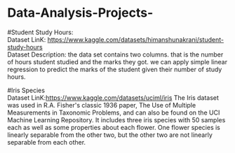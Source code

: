 # Data-Analysis-Projects-

#Student Study Hours:<br>
Dataset LinK: https://www.kaggle.com/datasets/himanshunakrani/student-study-hours <br>
Dataset Description: the data set contains two columns. that is the number of hours student studied and the marks they got. we can apply simple linear regression to predict the marks of the student given their number of study hours.<br>

#Iris Species <br>
Dataset LinK:https://www.kaggle.com/datasets/uciml/iris
The Iris dataset was used in R.A. Fisher's classic 1936 paper, The Use of Multiple Measurements in Taxonomic Problems, and can also be found on the UCI Machine Learning Repository.
It includes three iris species with 50 samples each as well as some properties about each flower. One flower species is linearly separable from the other two, but the other two are not linearly separable from each other.
